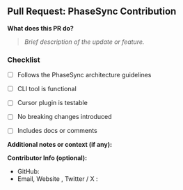 ## Pull Request: PhaseSync Contribution

**What does this PR do?**
> _Brief description of the update or feature._



### Checklist

- [ ] Follows the PhaseSync architecture guidelines
- [ ] CLI tool is functional
- [ ] Cursor plugin is testable
- [ ] No breaking changes introduced
- [ ] Includes docs or comments



**Additional notes or context (if any):**



**Contributor Info (optional):**
- GitHub:
- Email, Website , Twitter / X :
